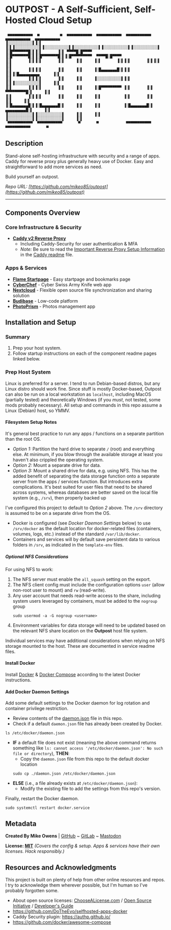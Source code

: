 # OUTPOST - A Self-Sufficient, Self-Hosted Cloud Setup
```
 ▄▄▄▄▄▄▄▄▄▄▄  ▄         ▄  ▄▄▄▄▄▄▄▄▄▄▄  ▄▄▄▄▄▄▄▄▄▄▄  ▄▄▄▄▄▄▄▄▄▄▄  ▄▄▄▄▄▄▄▄▄▄▄  ▄▄▄▄▄▄▄▄▄▄▄ 
▐░░░░░░░░░░░▌▐░▌       ▐░▌▐░░░░░░░░░░░▌▐░░░░░░░░░░░▌▐░░░░░░░░░░░▌▐░░░░░░░░░░░▌▐░░░░░░░░░░░▌
▐░█▀▀▀▀▀▀▀█░▌▐░▌       ▐░▌ ▀▀▀▀█░█▀▀▀▀ ▐░█▀▀▀▀▀▀▀█░▌▐░█▀▀▀▀▀▀▀█░▌▐░█▀▀▀▀▀▀▀▀▀  ▀▀▀▀█░█▀▀▀▀ 
▐░▌       ▐░▌▐░▌       ▐░▌     ▐░▌     ▐░▌       ▐░▌▐░▌       ▐░▌▐░▌               ▐░▌     
▐░▌       ▐░▌▐░▌       ▐░▌     ▐░▌     ▐░█▄▄▄▄▄▄▄█░▌▐░▌       ▐░▌▐░█▄▄▄▄▄▄▄▄▄      ▐░▌     
▐░▌       ▐░▌▐░▌       ▐░▌     ▐░▌     ▐░░░░░░░░░░░▌▐░▌       ▐░▌▐░░░░░░░░░░░▌     ▐░▌     
▐░▌       ▐░▌▐░▌       ▐░▌     ▐░▌     ▐░█▀▀▀▀▀▀▀▀▀ ▐░▌       ▐░▌ ▀▀▀▀▀▀▀▀▀█░▌     ▐░▌     
▐░▌       ▐░▌▐░▌       ▐░▌     ▐░▌     ▐░▌          ▐░▌       ▐░▌          ▐░▌     ▐░▌     
▐░█▄▄▄▄▄▄▄█░▌▐░█▄▄▄▄▄▄▄█░▌     ▐░▌     ▐░▌          ▐░█▄▄▄▄▄▄▄█░▌ ▄▄▄▄▄▄▄▄▄█░▌     ▐░▌     
▐░░░░░░░░░░░▌▐░░░░░░░░░░░▌     ▐░▌     ▐░▌          ▐░░░░░░░░░░░▌▐░░░░░░░░░░░▌     ▐░▌     
 ▀▀▀▀▀▀▀▀▀▀▀  ▀▀▀▀▀▀▀▀▀▀▀       ▀       ▀            ▀▀▀▀▀▀▀▀▀▀▀  ▀▀▀▀▀▀▀▀▀▀▀       ▀      
```
<!-- Ascii Text: Electronic font from https://www.coolgenerator.com/ascii-text-generator -->

## Description

Stand-alone self-hosting infrastructure with security and a range of apps. Caddy for reverse proxy plus generally heavy use of Docker. Easy and straightforward to add more services as need.

Build yourself an outpost.

*Repo URL: [https://github.com/mikeo85/outpost](https://github.com/mikeo85/outpost)*

* * * * *

## Components Overview

### Core Infrastructure & Security

- **[Caddy v2 Reverse Proxy](./caddy/)**
   - Including Caddy-Security for user authentication & MFA
   - *Note:* Be sure to read the [Important Reverse Proxy Setup Information](./caddy/readme.md#important-reverse-proxy-setup-information) in the [Caddy readme](./caddy/readme.md) file.

<!-- ### Databases -->

<!-- - **[PostgreSQL and pgAdmin](./postgres/)** -->

### Apps & Services

- **[Flame Startpage](./flame/)** - Easy startpage and bookmarks page
- **[CyberChef](./cyberchef/)** - Cyber Swiss Army Knife web app
- **[Nextcloud](./nextcloud)** - Flexible open source file synchronization and sharing solution
- **[Budibase](./budibase/)** - Low-code platform 
- **[PhotoPrism](./photoprism)** - Photos management app

## Installation and Setup

### Summary

1. Prep your host system.
2. Follow startup instructions on each of the component readme pages linked below.

### Prep Host System

Linux is preferred for a server. I tend to run Debian-based distros, but any Linux distro should work fine. Since stuff is mostly Docker-based, Outpost can also be run on a local workstation as `localhost`, including MacOS (partially tested) and theoretically Windows (if you *must*, not tested, some mods probably necessary). All setup and commands in this repo assume a Linux (Debian) host, so YMMV.

#### Filesystem Setup Notes

It's general best practice to run any apps / functions on a separate partition than the root OS.
- *Option 1:* Partition the hard drive to separate `/` (root) and everything else. At minimum, if you blow through the available storage at least you haven't also crippled the operating system.
- *Option 2:* Mount a separate drive for data.
- *Option 3:* Mount a shared drive for data, e.g. using NFS. This has the added benefit of separating the data storage function onto a separate server from the apps / services function. But introduces extra complications. It's best suited for user files that need to be shared across systems, whereas databases are better saved on the local file system (e.g., `/srv`), then properly backed up

I've configured this project to default to *Option 2* above. The `/srv` directory is assumed to be on a separate drive from the OS. 
- Docker is configured (see *Docker Daemon Settings* below) to use `/srv/docker` as the default location for docker-related files (containers, volumes, logs, etc.) instead of the standard `/var/lib/docker`.
- Containers and services will by default save persistent data to various folders in `/srv`, as indicated in the `template-env` files.

##### Optional NFS Considerations

For using NFS to work:
1. The NFS server must enable the `all_squash` setting on the export.
2. The NFS client config must include the configuration options `user` (allow non-root user to mount) and `rw` (read-write).
3. Any user account that needs read-write access to the share, including system users leveraged by containers, must be added to the `nogroup` group
   ```
   sudo usermod -a -G nogroup <username>
   ```
4. Environment variables for data storage will need to be updated based on the relevant NFS share location on the **Outpost** host file system.

Individual services may have additional considerations when relying on NFS storage mounted to the host. These are documented in service readme files.

#### Install Docker

Install [Docker](https://docs.docker.com/get-docker/) & [Docker Compose](https://docs.docker.com/compose/install/) according to the latest Docker instructions.

#### Add Docker Daemon Settings

Add some default settings to the Docker daemon for log rotation and container privilege restriction.

- Review contents of the [daemon.json](./daemon.json) file in this repo.
- Check if a default `daemon.json` file has already been created by Docker.
```shell
ls /etc/docker/daemon.json
```
- **IF** a default file does not exist (meaning the above command returns something like `ls: cannot access '/etc/docker/daemon.json': No such file or directory`), **THEN**:
	- Copy the `daemon.json` file from this repo to the default docker location
	```shell
	sudo cp ./daemon.json /etc/docker/daemon.json
	```
- **ELSE** (i.e., a file already exists at `/etc/docker/daemon.json`):
	- Modify the existing file to add the settings from this repo's version.

Finally, restart the Docker daemon.
```shell
sudo systemctl restart docker.service
```

## Metadata

**Created By Mike Owens** | [GitHub](https://github.com/mikeo85) ~ [GitLab](https://gitlab.com/mikeo85) ~ [Mastodon](https://infosec.exchange/@m0x4d) 

**License: [MIT](LICENSE)** *(Covers the config & setup. Apps & services have their own licenses. Hack responsibly.)*

<!-- **Version History:** See [commits](../../commits) or [release history](../../releases). -->

## Resources and Acknowledgments
This project is built on plenty of help from other online resources and repos. I try to acknowledge them wherever possible, but I'm human so I've probably forgotten some.

- About open source licenses: [ChooseALicense.com](https://choosealicense.com) / [Open Source Initiative](https://opensource.org/licenses) / [Developer's Guide](https://www.toptal.com/open-source/developers-guide-to-open-source-licenses)
- https://github.com/DoTheEvo/selfhosted-apps-docker
- Caddy Security plugin: https://authp.github.io/
- https://github.com/docker/awesome-compose
